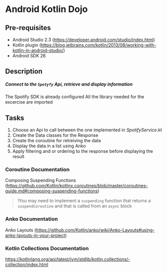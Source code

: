 # Android Kotlin Dojo

## Pre-requisites
- Android Studio 2.3 (https://developer.android.com/studio/index.html)
- Kotlin plugin (https://blog.jetbrains.com/kotlin/2013/08/working-with-kotlin-in-android-studio/)
- Android SDK 26

## Description
##### Connect to the `Spotyfy` Api, retrieve and display information
The Spotify SDK is already configured
All the library needed for the excercise are imported


## Tasks

1) Choose an Api to call between the one implemented in *SpotifyService.kt*
2) Create the Data classes for the Response
3) Create the coroutine for retreiving the data
4) Display the data in a list using Anko
5) Apply filtering and or ordering to the response before displaying the result


### Coroutine Documentation

Composing Suspending Functions (https://github.com/Kotlin/kotlinx.coroutines/blob/master/coroutines-guide.md#composing-suspending-functions)

>!You may need to implement a `suspending` function that returns a `suspendCoroutine` and that is called from an `async` block

### Anko Documentation

Anko Layouts (https://github.com/Kotlin/anko/wiki/Anko-Layouts#using-anko-layouts-in-your-project)

### Kotlin Collections Documentation
https://kotlinlang.org/api/latest/jvm/stdlib/kotlin.collections/-collection/index.html
